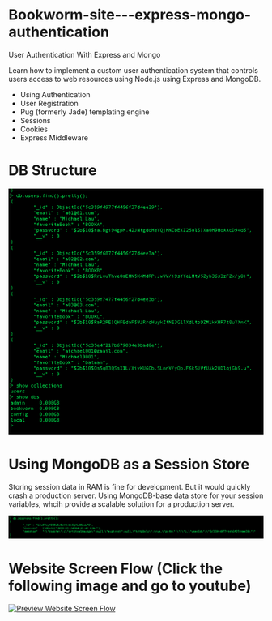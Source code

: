 # Bookworm-site---express-mongo-authentication
User Authentication With Express and Mongo






Learn how to implement a custom user authentication system that controls users access to web resources using Node.js using Express and MongoDB. 
- Using Authentication
- User Registration
- Pug (formerly Jade) templating engine
- Sessions
- Cookies
- Express Middleware





# DB Structure
<img src="https://raw.githubusercontent.com/nullmicgo/Bookworm-site---express-mongo-authentication/master/db_preview.png" data-canonical-src="https://raw.githubusercontent.com/nullmicgo/Bookworm-site---express-mongo-authentication/master/db_preview.png"  />



# Using MongoDB as a Session Store
Storing session data in RAM is fine for development.
But it would quickly crash a production server.
Using MongoDB-base data store for your session variables, whcih provide a scalable solution for a production server.

<img src="https://raw.githubusercontent.com/nullmicgo/Bookworm-site---express-mongo-authentication/master/session_store.png" data-canonical-src="https://raw.githubusercontent.com/nullmicgo/Bookworm-site---express-mongo-authentication/master/session_store.png"  />



# Website Screen Flow (Click the following image and go to youtube)
[![Preview Website Screen Flow](https://img.youtube.com/vi/l3CXveCMBb0/0.jpg)](https://www.youtube.com/watch?v=l3CXveCMBb0)

